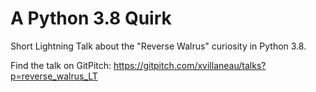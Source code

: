 
# A Python 3.8 Quirk

Short Lightning Talk about the "Reverse Walrus" curiosity in Python 3.8.

Find the talk on GitPitch:
<https://gitpitch.com/xvillaneau/talks?p=reverse_walrus_LT>

